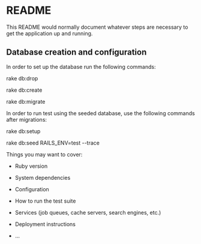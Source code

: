 # README

This README would normally document whatever steps are necessary to get the
application up and running.

## Database creation and configuration
In order to set up the database run the following commands:

rake db:drop

rake db:create

rake db:migrate

In order to run test using the seeded database, use the following commands after migrations:

rake db:setup

rake db:seed RAILS_ENV=test --trace

Things you may want to cover:

* Ruby version

* System dependencies

* Configuration

* How to run the test suite

* Services (job queues, cache servers, search engines, etc.)

* Deployment instructions

* ...
